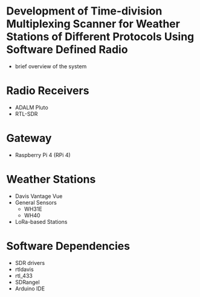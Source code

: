 # Development of Time-division Multiplexing Scanner for Weather Stations of Different Protocols Using Software Defined Radio
- brief overview of the system
# Radio Receivers
- ADALM Pluto
- RTL-SDR
# Gateway
- Raspberry Pi 4 (RPi 4)
# Weather Stations
- Davis Vantage Vue
- General Sensors
  - WH31E
  - WH40
- LoRa-based Stations
# Software Dependencies
- SDR drivers
- rtldavis
- rtl_433
- SDRangel
- Arduino IDE
